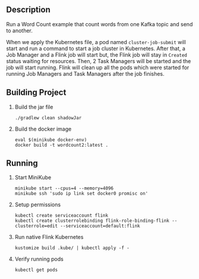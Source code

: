 ## Description

Run a Word Count example that count words from one Kafka topic and send to another.

When we apply the Kubernetes file, a pod named `cluster-job-submit` will start
and run a command to start a job cluster in Kubernetes.
After that, a Job Manager and a Flink job will start but, the Flink job will
stay in `Created` status waiting for resources.
Then, 2 Task Managers will be started and the job will start running.
Flink will clean up all the pods which were started for running Job Managers
and Task Managers after the job finishes.

## Building Project

1. Build the jar file
    ```shell
    ./gradlew clean shadowJar
    ```
2. Build the docker image
    ```shell
    eval $(minikube docker-env)
    docker build -t wordcount2:latest .
    ```

## Running

1. Start MiniKube
    ```shell
    minikube start --cpus=4 --memory=4096
    minikube ssh 'sudo ip link set docker0 promisc on'
    ```
2. Setup permissions
    ```shell
    kubectl create serviceaccount flink
    kubectl create clusterrolebinding flink-role-binding-flink --clusterrole=edit --serviceaccount=default:flink
    ```
3. Run native Flink Kubernetes
    ```shell
    kustomize build .kube/ | kubectl apply -f -
    ```
4. Verify running pods
    ```shell
    kubectl get pods
    ```